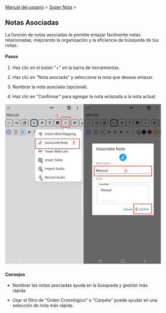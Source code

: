 [Manual del usuario](/dragonnest/drawnote/manual/es) > [Super Nota](/dragonnest/drawnote/manual/es/super_note) >

Notas Asociadas
---

La función de notas asociadas te permite enlazar fácilmente notas relacionadas, mejorando la organización y la eficiencia de búsqueda de tus notas.

#### Pasos

1. Haz clic en el botón "+" en la barra de herramientas.

2. Haz clic en "Nota asociada" y selecciona la nota que deseas enlazar.

3. Nombrar la nota asociada (opcional).

4. Haz clic en "Confirmar" para agregar la nota enlazada a la nota actual.

![](imgs/associated_notes.png)

#### Consejos

- Nombrar las notas asociadas ayuda en la búsqueda y gestión más rápida.

- Usar el filtro de "Orden Cronológico" o "Carpeta" puede ayudar en una selección de nota más rápida.